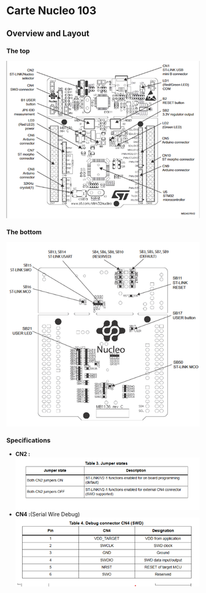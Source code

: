 # Carte Nucleo 103
## Overview and Layout
### The top 
![layout](./layout.png)
### The bottom 
![layout](./layout_bottom.png)
### Specifications
- **CN2 :** 
![layout](./CN2_.png)
- **CN4 :**(Serial Wire Debug)
![layout](./CN4_SWD.png)
